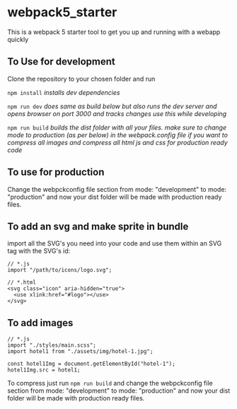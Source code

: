# webpack5_starter

This is a webpack 5 starter tool to get you up and running with a webapp quickly

## To Use for development

Clone the repository to your chosen folder and run

`npm install` _installs dev dependencies_

`npm run dev` _does same as build below but also runs the dev server and opens browser on port 3000 and tracks changes use this while developing_

`npm run build` _builds the dist folder with all your files. make sure to change mode to production (as per below) in the webpack.config file if you want to compress all images and compress all html js and css for production ready code_

## To use for production

Change the webpckconfig file section from mode: "development" to mode: "production" and now your dist folder will be made with production ready files.

## To add an svg and make sprite in bundle

import all the SVG's you need into your code and use them within an SVG tag with the SVG's id:

```
// *.js
import "/path/to/icons/logo.svg";
```

```
// *.html
<svg class="icon" aria-hidden="true">
  <use xlink:href="#logo"></use>
</svg>
```

## To add images

```
// *.js
import "./styles/main.scss";
import hotel1 from "./assets/img/hotel-1.jpg";

const hotel1Img = document.getElementById("hotel-1");
hotel1Img.src = hotel1;

```

To compress just run `npm run build` and change the webpckconfig file section from mode: "development" to mode: "production" and now your dist folder will be made with production ready files.
